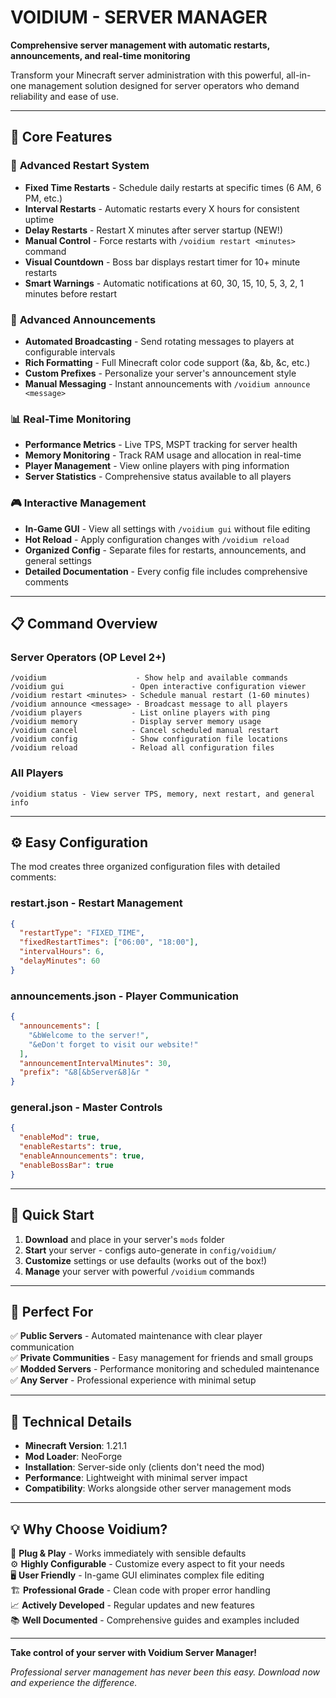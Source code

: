 # VOIDIUM - SERVER MANAGER

**Comprehensive server management with automatic restarts, announcements, and real-time monitoring**

Transform your Minecraft server administration with this powerful, all-in-one management solution designed for server operators who demand reliability and ease of use.

---

## 🌟 Core Features

### 🔄 **Advanced Restart System**
- **Fixed Time Restarts** - Schedule daily restarts at specific times (6 AM, 6 PM, etc.)
- **Interval Restarts** - Automatic restarts every X hours for consistent uptime
- **Delay Restarts** - Restart X minutes after server startup (NEW!)
- **Manual Control** - Force restarts with `/voidium restart <minutes>` command
- **Visual Countdown** - Boss bar displays restart timer for 10+ minute restarts
- **Smart Warnings** - Automatic notifications at 60, 30, 15, 10, 5, 3, 2, 1 minutes before restart

### 📢 **Advanced Announcements**
- **Automated Broadcasting** - Send rotating messages to players at configurable intervals
- **Rich Formatting** - Full Minecraft color code support (&a, &b, &c, etc.)
- **Custom Prefixes** - Personalize your server's announcement style
- **Manual Messaging** - Instant announcements with `/voidium announce <message>`

### 📊 **Real-Time Monitoring**
- **Performance Metrics** - Live TPS, MSPT tracking for server health
- **Memory Monitoring** - Track RAM usage and allocation in real-time
- **Player Management** - View online players with ping information
- **Server Statistics** - Comprehensive status available to all players

### 🎮 **Interactive Management**
- **In-Game GUI** - View all settings with `/voidium gui` without file editing
- **Hot Reload** - Apply configuration changes with `/voidium reload`
- **Organized Config** - Separate files for restarts, announcements, and general settings
- **Detailed Documentation** - Every config file includes comprehensive comments

---

## 📋 Command Overview

### **Server Operators (OP Level 2+)**
```
/voidium                    - Show help and available commands
/voidium gui               - Open interactive configuration viewer
/voidium restart <minutes> - Schedule manual restart (1-60 minutes)
/voidium announce <message> - Broadcast message to all players
/voidium players           - List online players with ping
/voidium memory            - Display server memory usage
/voidium cancel            - Cancel scheduled manual restart
/voidium config            - Show configuration file locations
/voidium reload            - Reload all configuration files
```

### **All Players**
```
/voidium status - View server TPS, memory, next restart, and general info
```

---

## ⚙️ Easy Configuration

The mod creates three organized configuration files with detailed comments:

### **restart.json** - Restart Management
```json
{
  "restartType": "FIXED_TIME",
  "fixedRestartTimes": ["06:00", "18:00"],
  "intervalHours": 6,
  "delayMinutes": 60
}
```

### **announcements.json** - Player Communication
```json
{
  "announcements": [
    "&bWelcome to the server!",
    "&eDon't forget to visit our website!"
  ],
  "announcementIntervalMinutes": 30,
  "prefix": "&8[&bServer&8]&r "
}
```

### **general.json** - Master Controls
```json
{
  "enableMod": true,
  "enableRestarts": true,
  "enableAnnouncements": true,
  "enableBossBar": true
}
```

---

## 🚀 Quick Start

1. **Download** and place in your server's `mods` folder
2. **Start** your server - configs auto-generate in `config/voidium/`
3. **Customize** settings or use defaults (works out of the box!)
4. **Manage** your server with powerful `/voidium` commands

---

## 🎯 Perfect For

✅ **Public Servers** - Automated maintenance with clear player communication  
✅ **Private Communities** - Easy management for friends and small groups  
✅ **Modded Servers** - Performance monitoring and scheduled maintenance  
✅ **Any Server** - Professional experience with minimal setup  

---

## 🔧 Technical Details

- **Minecraft Version**: 1.21.1
- **Mod Loader**: NeoForge
- **Installation**: Server-side only (clients don't need the mod)
- **Performance**: Lightweight with minimal server impact
- **Compatibility**: Works alongside other server management mods

---

## 💡 Why Choose Voidium?

🎯 **Plug & Play** - Works immediately with sensible defaults  
⚙️ **Highly Configurable** - Customize every aspect to fit your needs  
🖥️ **User Friendly** - In-game GUI eliminates complex file editing  
🏗️ **Professional Grade** - Clean code with proper error handling  
📈 **Actively Developed** - Regular updates and new features  
📚 **Well Documented** - Comprehensive guides and examples included  

---

**Take control of your server with Voidium Server Manager!**

*Professional server management has never been this easy. Download now and experience the difference.*